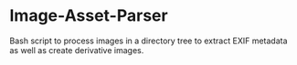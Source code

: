 Image-Asset-Parser
==================

Bash script to process images in a directory tree to extract EXIF metadata as well as create derivative images.
